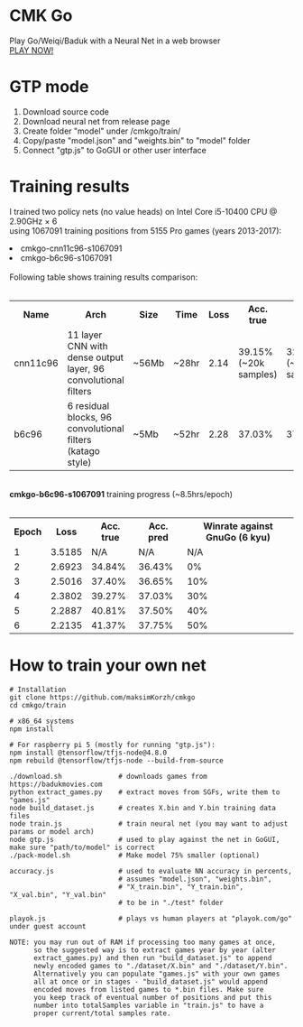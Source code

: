 # CMK Go
Play Go/Weiqi/Baduk with a Neural Net in a web browser<br>
<a href="https://maksimkorzh.github.io/cmkgo/">PLAY NOW!</a>

# GTP mode
1. Download source code
2. Download neural net from release page
3. Create folder "model" under /cmkgo/train/
4. Copy/paste "model.json" and "weights.bin" to "model" folder
5. Connect "gtp.js" to GoGUI or other user interface

# Training results
I trained two policy nets (no value heads) on Intel Core i5-10400 CPU @ 2.90GHz × 6<br>
using 1067091 training positions from 5155 Pro games (years 2013-2017):
<li>cmkgo-cnn11c96-s1067091</li>
<li>cmkgo-b6c96-s1067091</li>
<br>
Following table shows training results comparison:
<br>
<br>
<table>
  <tr>
    <th>Name</th>
    <th>Arch</th>
    <th>Size</th>
    <th>Time</th>
    <th>Loss</th>
    <th>Acc. true</th>
    <th>Acc. pred</th>
    <th>Strength</th>
  </tr>
  <tr>
    <td>cnn11c96</td>
    <td>11 layer CNN with dense output layer, 96 convolutional filters</td>
    <td>~56Mb</td>
    <td>~28hr</td>
    <td>2.14</td>
    <td>39.15% (~20k samples)</td>
    <td>32.05% (~17k samples)</td>
    <td>~10 kyu</td>
  </tr>
  <tr>
    <td>b6c96</td>
    <td>6 residual blocks, 96 convolutional filters (katago style)</td>
    <td>~5Mb</td>
    <td>~52hr</td>
    <td>2.28</td>
    <td>37.03%</td>
    <td>37.50%</td>
    <td>~6 kyu</td>
  </tr>
</table>
<br>
<strong>cmkgo-b6c96-s1067091</strong> training progress (~8.5hrs/epoch)
<br>
<br>
<table>
 <tr>
   <th>Epoch</th>
   <th>Loss</th>
   <th>Acc. true</th>
   <th>Acc. pred</th>
   <th>Winrate against GnuGo (6 kyu)</th>
 </tr>
 <tr>
   <td>1</td>
   <td>3.5185</td>
   <td>N/A</td>
   <td>N/A</td>
   <td>N/A</td>
 </tr>
 </tr>
   <td>2</td>
   <td>2.6923</td>
   <td>34.84%</td>
   <td>36.43%</td>
   <td>0%</td>
 </tr>
 </tr>
   <td>3</td>
   <td>2.5016</td>
   <td>37.40%</td>
   <td>36.65%</td>
   <td>10%</td>
 </tr>
 </tr>
   <td>4</td>
   <td>2.3802</td>
   <td>39.27%</td>
   <td>37.03%</td>
   <td>30%</td>
 </tr>
 </tr>
   <td>5</td>
   <td>2.2887</td>
   <td>40.81%</td>
   <td>37.50%</td>
   <td>40%</td>
 </tr>
 </tr>
   <td>6</td>
   <td>2.2135</td>
   <td>41.37%</td>
   <td>37.75%</td>
   <td>50%</td>
 </tr>
</table>

# How to train your own net
    # Installation
    git clone https://github.com/maksimKorzh/cmkgo
    cd cmkgo/train
    
    # x86_64 systems
    npm install
    
    # For raspberry pi 5 (mostly for running "gtp.js"):
    npm install @tensorflow/tfjs-node@4.8.0
    npm rebuild @tensorflow/tfjs-node --build-from-source

    ./download.sh              # downloads games from https://badukmovies.com
    python extract_games.py    # extract moves from SGFs, write them to "games.js"
    node build_dataset.js      # creates X.bin and Y.bin training data files
    node train.js              # train neural net (you may want to adjust params or model arch)
    node gtp.js                # used to play against the net in GoGUI, make sure "path/to/model" is correct
    ./pack-model.sh            # Make model 75% smaller (optional)
    
    accuracy.js                # used to evaluate NN accuracy in percents,
                               # assumes "model.json", "weights.bin",
                               # "X_train.bin", "Y_train.bin", "X_val.bin", "Y_val.bin"
                               # to be in "./test" folder
    
    playok.js                  # plays vs human players at "playok.com/go" under guest account

    NOTE: you may run out of RAM if processing too many games at once,
          so the suggested way is to extract games year by year (alter
          extract_games.py) and then run "build_dataset.js" to append
          newly encoded games to "./dataset/X.bin" and "./dataset/Y.bin".
          Alternatively you can populate "games.js" with your own games
          all at once or in stages - "build_dataset.js" would append
          encoded moves from listed games to *.bin files. Make sure
          you keep track of eventual number of positions and put this
          number into totalSamples variable in "train.js" to have a
          proper current/total samples rate.

